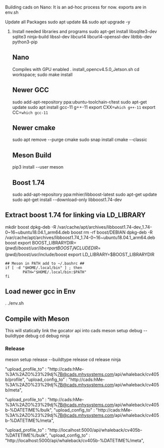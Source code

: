 Building cads on Nano:
It is an ad-hoc process for now.
exports are in env.sh

Update all Packages
sudo apt update && sudo apt upgrade -y


1) Install needed libraries and programs
	sudo apt-get install libsqlite3-dev sqlite3 ninja-build libssl-dev libcurl4 libcurl4-openssl-dev libtbb-dev python3-pip

	## Nano ##
  	Compiles with GPU enabled
	. install_opencv4.5.0_Jetson.sh
	cd workspace; sudo make install

	## Newer GCC ##
	sudo add-apt-repository ppa:ubuntu-toolchain-r/test
	sudo apt-get update
	sudo apt install gcc-11 g++-11
	export CXX=`which g++-11`
	export CC=`which gcc-11`

	## Newer cmake ##
	sudo apt remove --purge cmake
	sudo snap install cmake --classic

	## Meson Build ##
	pip3 install --user meson
	
	## Boost 1.74 ##
	sudo add-apt-repository ppa:mhier/libboost-latest
	sudo apt-get update
  sudo apt-get install --download-only libboost1.74-dev
  
  ## Extract boost 1.74 for linking via LD_LIBRARY ##
  mkdir boost
  dpkg-deb -R /var/cache/apt/archives/libboost1.74-dev_1.74-0~16~ubuntu18.04.1_arm64.deb boost
  rm -rf boost/DEBIAN
  dpkg-deb -R /var/cache/apt/archives/libboost1.74_1.74-0~16~ubuntu18.04.1_arm64.deb boost
	export BOOST_LIBRARYDIR=$(pwd)/boost/usr/lib
	export BOOST_INCLUDEDIR=$(pwd)/boost/usr/include/boost
  export LD_LIBRARY=$BOOST_LIBRARYDIR
	
	## Meson in PATH add to ~/.bashrc ##
	if [ -d "$HOME/.local/bin" ] ; then
    		PATH="$HOME/.local/bin:$PATH"
	fi

  ## Load newer gcc in Env ##
  . ./env.sh	

  ## Compile with Meson ##
  This will statically link the gocator api into cads
  meson setup debug --buildtype debug
  cd debug
  ninja

  ### Release
  meson setup release --buildtype release
  cd release
  ninja

  "upload_profile_to" : "http://cads:hMe-%3A%2AZO%23%29dj%7B@cads.mhysystems.com/api/whaleback/cv405b/profile",
  "upload_config_to" : "http://cads:hMe-%3A%2AZO%23%29dj%7B@cads.mhysystems.com/api/whaleback/cv405b/meta",

  "upload_profile_to" : "http://cads:hMe-%3A%2AZO%23%29dj%7B@cads.mhysystems.com/api/whaleback/cv405b-%DATETIME%/bulk",
  "upload_config_to" : "http://cads:hMe-%3A%2AZO%23%29dj%7B@cads.mhysystems.com/api/whaleback/cv405b-%DATETIME%/meta",

  "upload_profile_to" : "http://localhost:5000/api/whaleback/cv405b-%DATETIME%/bulk",
  "upload_config_to" : "http://localhost:5000/api/whaleback/cv405b-%DATETIME%/meta",



